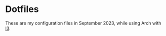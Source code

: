 # Dotfiles
These are my configuration files in September 2023, while using Arch with [I3](https://i3wm.org/).
